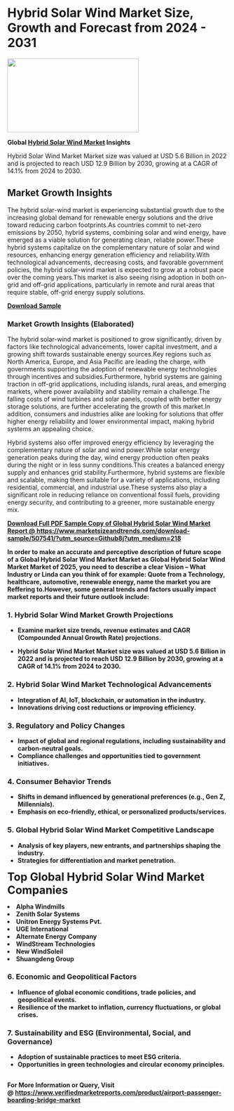 <H1>Hybrid Solar Wind Market Size, Growth and Forecast from 2024 - 2031</H1><img class="aligncenter size-medium wp-image-584254" src="https://thirdeyenews.in/wp-content/uploads/2024/09/Global-Market-Research-300x168.jpeg" alt="" width="300" height="168" /><p><strong>Global&nbsp;<a href="https://www.marketsizeandtrends.com/download-sample/507541/?utm_source=Github8j?utm_medium=218">Hybrid Solar Wind Market</a> Insights</strong></p><p>Hybrid Solar Wind Market Market size was valued at USD 5.6 Billion in 2022 and is projected to reach USD 12.9 Billion by 2030, growing at a CAGR of 14.1% from 2024 to 2030.</p><p><h2>Market Growth Insights</h2> <p>The hybrid solar-wind market is experiencing substantial growth due to the increasing global demand for renewable energy solutions and the drive toward reducing carbon footprints.As countries commit to net-zero emissions by 2050, hybrid systems, combining solar and wind energy, have emerged as a viable solution for generating clean, reliable power.These hybrid systems capitalize on the complementary nature of solar and wind resources, enhancing energy generation efficiency and reliability.With technological advancements, decreasing costs, and favorable government policies, the hybrid solar-wind market is expected to grow at a robust pace over the coming years.This market is also seeing rising adoption in both on-grid and off-grid applications, particularly in remote and rural areas that require stable, off-grid energy supply solutions.</p> <p><strong><a href="download_sample_link">Download Sample</a></strong></p> <h3>Market Growth Insights (Elaborated)</h3> <p>The hybrid solar-wind market is positioned to grow significantly, driven by factors like technological advancements, lower capital investment, and a growing shift towards sustainable energy sources.Key regions such as North America, Europe, and Asia Pacific are leading the charge, with governments supporting the adoption of renewable energy technologies through incentives and subsidies.Furthermore, hybrid systems are gaining traction in off-grid applications, including islands, rural areas, and emerging markets, where power availability and stability remain a challenge.The falling costs of wind turbines and solar panels, coupled with better energy storage solutions, are further accelerating the growth of this market.In addition, consumers and industries alike are looking for solutions that offer higher energy reliability and lower environmental impact, making hybrid systems an appealing choice.<p>Hybrid systems also offer improved energy efficiency by leveraging the complementary nature of solar and wind power.While solar energy generation peaks during the day, wind energy production often peaks during the night or in less sunny conditions.This creates a balanced energy supply and enhances grid stability.Furthermore, hybrid systems are flexible and scalable, making them suitable for a variety of applications, including residential, commercial, and industrial use.These systems also play a significant role in reducing reliance on conventional fossil fuels, providing energy security, and contributing to a greener, more sustainable energy mix.</p> <p><strong><a href="get_more_link"></p><p><span class=""><strong>Download Full PDF Sample Copy of Global Hybrid Solar Wind Market Report</strong> @ <a href="https://www.marketsizeandtrends.com/download-sample/507541/?utm_source=Github8j?utm_medium=218" target="_blank">https://www.marketsizeandtrends.com/download-sample/507541/?utm_source=Github8j?utm_medium=218</a></span></p><p>In order to make an accurate and perceptive description of future scope of a Global&nbsp;Hybrid Solar Wind Market Market as Global&nbsp;Hybrid Solar Wind Market Market of 2025, you need to describe a clear Vision &ndash; What Industry or Linda can you think of for example: Quote from a Technology, healthcare, automotive, renewable energy, name the market you are Reffering to.However, some general trends and factors usually impact market reports and their future outlook include:</p><h3>1.&nbsp;<strong>Hybrid Solar Wind Market Growth Projections</strong></h3><ul><li>Examine market size trends, revenue estimates and CAGR (Compounded Annual Growth Rate) projections.</li><li><p>Hybrid Solar Wind Market Market size was valued at USD 5.6 Billion in 2022 and is projected to reach USD 12.9 Billion by 2030, growing at a CAGR of 14.1% from 2024 to 2030.</p></li></ul><h3>2.&nbsp;<strong>Hybrid Solar Wind Market Technological Advancements</strong></h3><ul><li>Integration of AI, IoT, blockchain, or automation in the industry.</li><li>Innovations driving cost reductions or improving efficiency.</li></ul><h3>3.&nbsp;<strong>Regulatory and Policy Changes</strong></h3><ul><li>Impact of global and regional regulations, including sustainability and carbon-neutral goals.</li><li>Compliance challenges and opportunities tied to government initiatives.</li></ul><h3>4.&nbsp;<strong>Consumer Behavior Trends</strong></h3><ul><li>Shifts in demand influenced by generational preferences (e.g., Gen Z, Millennials).</li><li>Emphasis on eco-friendly, ethical, or personalized products/services.</li></ul><h3>5.&nbsp;<strong>Global Hybrid Solar Wind Market Competitive Landscape</strong></h3><ul><li>Analysis of key players, new entrants, and partnerships shaping the industry.</li><li>Strategies for differentiation and market penetration.</li></ul><p data-pm-slice="1 1 []"><span style="color: inherit; font-family: inherit; font-size: 25px;">Top Global Hybrid Solar Wind Market Companies</span></p><div class="" data-test-id=""><p><li>Alpha Windmills</li><li> Zenith Solar Systems</li><li> Unitron Energy Systems Pvt.</li><li> UGE International</li><li> Alternate Energy Company</li><li> WindStream Technologies</li><li> New WindSoleil</li><li> Shuangdeng Group</li></p></div><h3>6.&nbsp;<strong>Economic and Geopolitical Factors</strong></h3><ul><li>Influence of global economic conditions, trade policies, and geopolitical events.</li><li>Resilience of the market to inflation, currency fluctuations, or global crises.</li></ul><h3>7.&nbsp;<strong>Sustainability and ESG (Environmental, Social, and Governance)</strong></h3><ul><li>Adoption of sustainable practices to meet ESG criteria.</li><li>Opportunities in green technologies and circular economy principles.</li></ul><h2><strong style="font-size: 14px;">For More Information or Query, Visit @&nbsp;</strong><a style="background-color: #ffffff; font-size: 14px;" href="https://www.marketsizeandtrends.com/report/hybrid-solar-wind-market/" target="_blank">https://www.verifiedmarketreports.com/product/airport-passenger-boarding-bridge-market</a></h2>